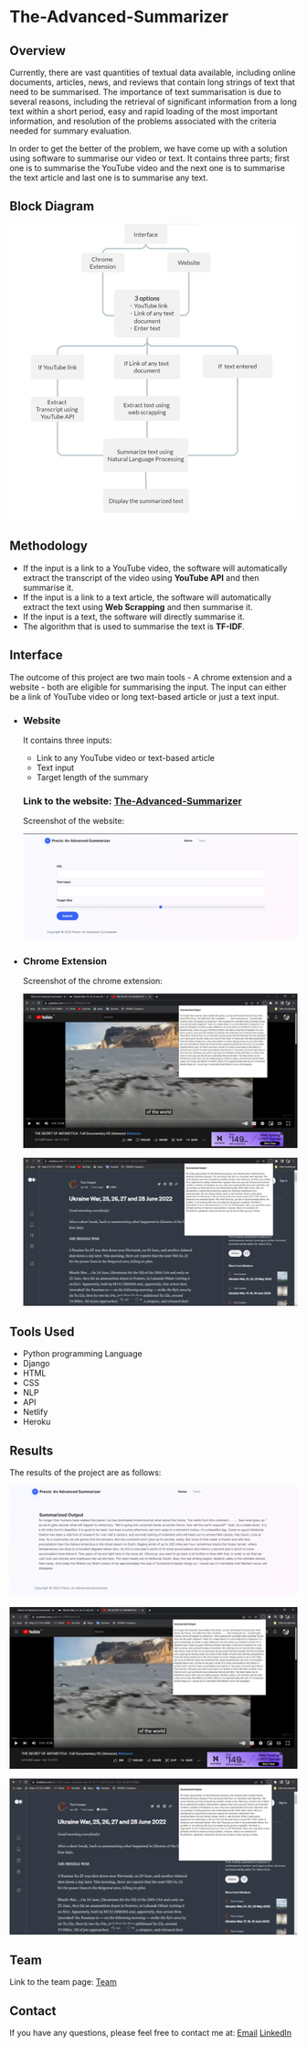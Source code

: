 # The-Advanced-Summarizer
## Overview
Currently, there are vast quantities of textual data available, including online documents, articles, news, and reviews that contain long strings of text that need to be summarised. The importance of text summarisation is due to several reasons, including the retrieval of significant information from a long text within a short period, easy and rapid loading of the most important information, and resolution of the problems associated with the criteria needed for summary evaluation.

In order to get the better of the problem, we have come up with a solution using software to summarise our video or text. It contains three parts; first one is to summarise the YouTube video and the next one is to summarise the text article and last one is to summarise any text.

## Block Diagram
![](/images/blockdiagram.jpeg)

## Methodology

- If the input is a link to a YouTube video, the software will automatically extract the transcript of the video using **YouTube API** and then summarise it.
- If the input is a link to a text article, the software will automatically extract the text using **Web Scrapping** and then summarise it.
- If the input is a text, the software will directly summarise it.
- The algorithm that is used to summarise the text is **TF-IDF**.

## Interface
The outcome of this project are two main tools - A chrome extension and a website - both are eligible for summarising the input. The input can either be a link of YouTube video or long text-based article or just a text input.

* ### Website
    It contains three inputs:
    
    * Link to any YouTube video or text-based article
    * Text input
    * Target length of the summary

    ### **Link to the website**: [The-Advanced-Summarizer](https://miniproject-b05.netlify.app/)

    Screenshot of the website: 

    ![Interface](/images/web1.png)

* ### Chrome Extension
    Screenshot of the chrome extension: 

    ![Extension](/images/extension.jpg)

    ![Extension](/images/extension2.png)


## Tools Used
* Python programming Language
* Django
* HTML
* CSS
* NLP 
* API
* Netlify
* Heroku


## Results
The results of the project are as follows:

![Results](/images/web2.png)


![Extension](/images/extension.jpg)


![Results](/images/extension2.png)

## Team

Link to the team page: [Team](https://miniproject-b05.netlify.app/team/)

## Contact
If you have any questions, please feel free to contact me at: 
[Email](mailto:mayank9404@gmail.com) [LinkedIn](https://www.linkedin.com/in/mayank9404/)